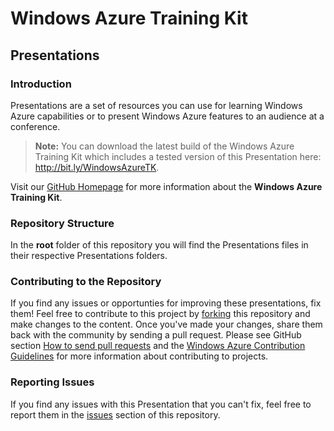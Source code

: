 # Windows Azure Training Kit

## Presentations

### Introduction

Presentations are a set of resources you can use for learning Windows Azure capabilities or to present Windows Azure features to an audience at a conference.

> **Note:** You can download the latest build of the Windows Azure Training Kit which includes a tested version of this Presentation here: http://bit.ly/WindowsAzureTK.

Visit our [GitHub Homepage](https://github.com/Azure-Readiness/MicrosoftAzureTrainingKit) for more information about the **Windows Azure Training Kit**.

### Repository Structure

In the **root** folder of this repository you will find the Presentations files in their respective Presentations folders.

### Contributing to the Repository

If you find any issues or opportunties for improving these presentations, fix them! Feel free to contribute to this project by [forking](http://help.github.com/fork-a-repo/) this repository and make changes to the content. Once you've made your changes, share them back with the community by sending a pull request. Please see GitHub section [How to send pull requests](http://help.github.com/send-pull-requests/) and the [Windows Azure Contribution Guidelines](http://windowsazure.github.com/guidelines.html) for more information about contributing to projects.

### Reporting Issues

If you find any issues with this Presentation that you can't fix, feel free to report them in the [issues](https://github.com/WindowsAzure-TrainingKit/WATK-Presentations/issues) section of this repository.
